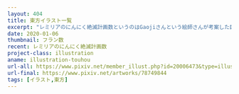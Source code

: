 ```yaml
---
layout: 404
title: 東方イラスト一覧
excerpt: "レミリアのにんにく絶滅計画数というのはGaojiさんという絵師さんが考案した巨大数です。数理論理学のKarby-Paris Hydra Gameという数学的な操作が有限の時間で停止することを応用して作られたもので、要するににんにくが皮を剥かれながら増殖していく数理モデルです。皮はどんどん剥かれていき、いずれすべてのにんにくが消滅するのですが、完全に消滅するまでには宇宙年齢以上の時間がかかり、その間ににんにくは宇宙を埋め尽くす以上の量まで増えます。"
date: 2020-01-06
thumbnail: フラン数
recent: レミリアのにんにく絶滅計画数
project-class: illustration
aname: illustration-touhou
url-all: https://www.pixiv.net/member_illust.php?id=20006473&type=illust&tag=%E6%9D%B1%E6%96%B9
url-final: https://www.pixiv.net/artworks/78749844
tags: [イラスト,東方]
---
```

